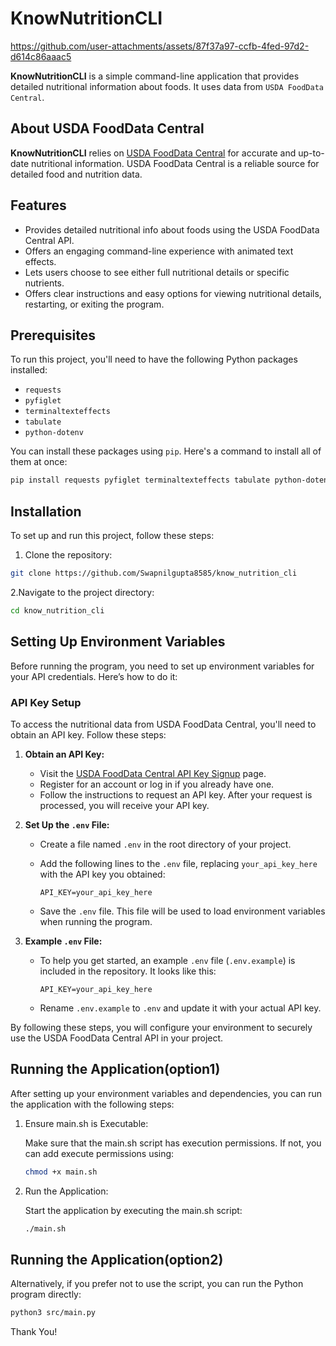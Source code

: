 # KnowNutritionCLI


https://github.com/user-attachments/assets/87f37a97-ccfb-4fed-97d2-d614c86aaac5


**KnowNutritionCLI** is a simple command-line application that provides detailed nutritional information about foods. It uses data from `USDA FoodData Central`.

## About USDA FoodData Central

**KnowNutritionCLI** relies on [USDA FoodData Central](https://fdc.nal.usda.gov/) for accurate and up-to-date nutritional information. USDA FoodData Central is a reliable source for detailed food and nutrition data.

## Features
- Provides detailed nutritional info about foods using the USDA FoodData Central API.
- Offers an engaging command-line experience with animated text effects.
- Lets users choose to see either full nutritional details or specific nutrients.
- Offers clear instructions and easy options for viewing nutritional details, restarting, or exiting the program.

## Prerequisites

To run this project, you'll need to have the following Python packages installed:

- `requests`
- `pyfiglet`
- `terminaltexteffects`
- `tabulate`
- `python-dotenv`

You can install these packages using `pip`. Here's a command to install all of them at once:

```bash
pip install requests pyfiglet terminaltexteffects tabulate python-dotenv
```

## Installation

To set up and run this project, follow these steps:

1. Clone the repository:
```bash
git clone https://github.com/Swapnilgupta8585/know_nutrition_cli
```
2.Navigate to the project directory:
```bash
cd know_nutrition_cli
```

## Setting Up Environment Variables

Before running the program, you need to set up environment variables for your API credentials. Here’s how to do it:

### API Key Setup

To access the nutritional data from USDA FoodData Central, you'll need to obtain an API key. Follow these steps:

1. **Obtain an API Key:**
   - Visit the [USDA FoodData Central API Key Signup](https://fdc.nal.usda.gov/api-key-signup.html) page.
   - Register for an account or log in if you already have one.
   - Follow the instructions to request an API key. After your request is processed, you will receive your API key.

2. **Set Up the `.env` File:**
   - Create a file named `.env` in the root directory of your project.
   - Add the following lines to the `.env` file, replacing `your_api_key_here` with the API key you obtained:

     ```env
     API_KEY=your_api_key_here
     ```

   - Save the `.env` file. This file will be used to load environment variables when running the program.

3. **Example `.env` File:**
   - To help you get started, an example `.env` file (`.env.example`) is included in the repository. It looks like this:

     ```env
     API_KEY=your_api_key_here
     ```

   - Rename `.env.example` to `.env` and update it with your actual API key.

By following these steps, you will configure your environment to securely use the USDA FoodData Central API in your project.

## Running the Application(option1)

After setting up your environment variables and dependencies, you can run the application with the following steps:

1. Ensure main.sh is Executable:

    Make sure that the main.sh script has execution permissions. If not, you can add execute permissions using:
    ```bash 
    chmod +x main.sh
    ```
2. Run the Application:

    Start the application by executing the main.sh script:
    ```bash
    ./main.sh
    ```
## Running the Application(option2)

Alternatively, if you prefer not to use the script, you can run the Python program directly:
```bash
python3 src/main.py
```

Thank You!
